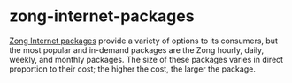 # zong-internet-packages
<a href="https://blogguru.pk/zong-internet-packages/">Zong Internet packages</a> provide a variety of options to its consumers, but the most popular and in-demand packages are the Zong hourly, daily, weekly, and monthly packages. The size of these packages varies in direct proportion to their cost; the higher the cost, the larger the package.
